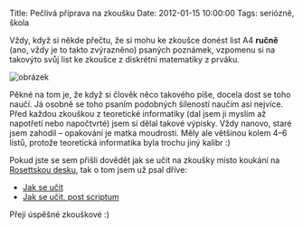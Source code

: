 Title: Pečlivá příprava na zkoušku
Date: 2012-01-15 10:00:00
Tags: seriózně, škola

Vždy, když si někde přečtu, že si mohu ke zkoušce donést list A4 **ručně** (ano, vždy je to takto zvýrazněno) psaných poznámek, vzpomenu si na takovýto svůj list ke zkoušce z diskrétní matematiky z prváku.

![obrázek]({filename}/images/163.jpg)

Pěkné na tom je, že když si člověk něco takového píše, docela dost se toho naučí. Já osobně se toho psaním podobných šíleností naučím asi nejvíce. Před každou zkouškou z teoretické informatiky (dal jsem ji myslím až napotřetí nebo napočtvrté) jsem si dělal takové výpisky. Vždy nanovo, staré jsem zahodil – opakování je matka moudrosti. Měly ale většinou kolem 4–6 listů, protože teoretická informatika byla trochu jiný kalibr :)

Pokud jste se sem přišli dovědět jak se učit na zkoušky místo koukání na [Rosettskou desku](https://cs.wikipedia.org/wiki/Rosettská_deska), tak o tom jsem už psal dříve:

-   [Jak se učit]({filename}2007-11-17_jak-se-ucit.md)
-   [Jak se učit, post scriptum]({filename}2008-01-30_jak-se-ucit-post-scriptum.md)

Přeji úspěšné zkouškové :)

